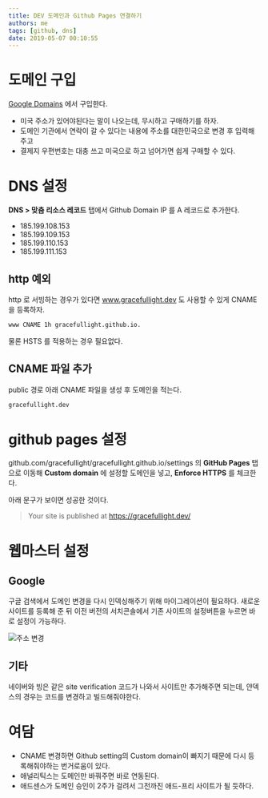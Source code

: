 ```yaml
---
title: DEV 도메인과 Github Pages 연결하기
authors: me
tags: [github, dns]
date: 2019-05-07 00:10:55
---
```


# 도메인 구입

[Google Domains](https://domains.google.com/m/registrar/search) 에서 구입한다.

- 미국 주소가 있어야된다는 말이 나오는데, 무시하고 구매하기를 하자.
- 도메인 기관에서 연락이 갈 수 있다는 내용에 주소를 대한민국으로 변경 후 입력해주고
- 결제지 우편번호는 대충 쓰고 미국으로 하고 넘어가면 쉽게 구매할 수 있다.

# DNS 설정

**DNS > 맞춤 리소스 레코드** 탭에서 Github Domain IP 를 A 레코드로 추가한다.

- 185.199.108.153
- 185.199.109.153
- 185.199.110.153
- 185.199.111.153

## http 예외

http 로 서빙하는 경우가 있다면 www.gracefullight.dev 도 사용할 수 있게 CNAME 을 등록하자.

```txt
www CNAME 1h gracefullight.github.io.
```

물론 HSTS 를 적용하는 경우 필요없다.

## CNAME 파일 추가

public 경로 아래 CNAME 파일을 생성 후 도메인을 적는다.

```txt title="CNAME"
gracefullight.dev
```

# github pages 설정

github.com/gracefullight/gracefullight.github.io/settings 의 **GitHub Pages** 탭으로 이동해
**Custom domain** 에 설정할 도메인을 넣고, **Enforce HTTPS** 를 체크한다.

아래 문구가 보이면 성공한 것이다.

> Your site is published at https://gracefullight.dev/

# 웹마스터 설정

## Google

구글 검색에서 도메인 변경을 다시 인덱싱해주기 위해 마이그레이션이 필요하다.
새로운 사이트를 등록해 준 뒤 이전 버전의 서치콘솔에서 기존 사이트의 설정버튼을 누르면 바로 설정이 가능하다.

![주소 변경](https://i.imgur.com/ao5p5uZ.png)

## 기타

네이버와 빙은 같은 site verification 코드가 나와서 사이트만 추가해주면 되는데,
얀덱스의 경우는 코드를 변경하고 빌드해줘야한다.

# 여담

- CNAME 변경하면 Github setting의 Custom domain이 빠지기 때문에 다시 등록해줘야하는 번거로움이 있다.
- 애널리틱스는 도메인만 바꿔주면 바로 연동된다.
- 애드센스가 도메인 승인이 2주가 걸려서 그전까진 애드-프리 사이트가 될 듯하다.
